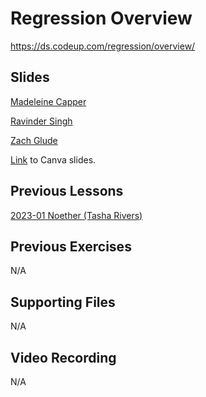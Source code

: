 # Regression Overview
https://ds.codeup.com/regression/overview/


## Slides
[Madeleine Capper](https://www.canva.com/design/DAE7EkMDTDs/nXpWTwCExmtmXVcSvKuwnQ/edit?utm_content=DAE7EkMDTDs&utm_campaign=designshare&utm_medium=link2&utm_source=sharebutton)

[Ravinder Singh](https://docs.google.com/presentation/d/1IPC3k_fw9Yz3z9R0kQ0rtHhVIYyUNQebcwaAXrpwnes/edit?usp=sharing)

[Zach Glude](https://docs.google.com/presentation/d/1YoaWFPJt4aLihNOI50IQ-40241jQMgPw-zeWFm2fHsk/edit?usp=sharing)

[Link](https://www.canva.com/design/DAFmA2EPHdo/EwCFqcWBXPAK-QXIlu1zTw/edit?utm_content=DAFmA2EPHdo&utm_campaign=designshare&utm_medium=link2&utm_source=sharebutton) to Canva slides.


## Previous Lessons
[2023-01 Noether (Tasha Rivers)](https://github.com/CodeupClassroom/noether-regression-exercises/blob/main/regression_overview.ipynb)


## Previous Exercises
N/A

## Supporting Files
N/A

## Video Recording
N/A
